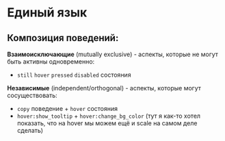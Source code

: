 # Единый язык

## Композиция поведений:

**Взаимоисключающие** (mutually exclusive) - аспекты, которые не могут быть активны одновременно:
- `still` `hover` `pressed` `disabled` состояния

**Независимые** (independent/orthogonal) - аспекты, которые могут сосуществовать:
- `copy` поведение + `hover` состояния
- `hover:show_tooltip` + `hover:change_bg_color` (тут я как-то хотел показать, что на hover мы можем ещё и scale на самом деле сделать)
